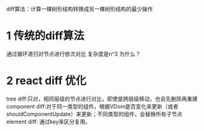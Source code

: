 diff算法：计算一棵树形结构转换成另一棵树形结构的最少操作
# 1 传统的diff算法
通过循环递归对节点进行依次对比
复杂度是n^3  为什么？
# 2 react  diff 优化
tree diff:只对，相同层级的节点进行对比，即使是跨层级移动，也会先删除再重建
component diff:对于同一类型的组件，根据VDom是否变化来更新（或者shouldComponentUpdate）来更新；不同类型的组件，会替换所有子节点
element diff: 通过key来区分复用。